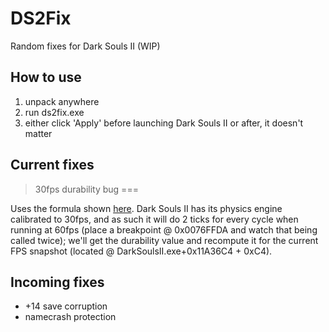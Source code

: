 # DS2Fix

Random fixes for Dark Souls II (WIP)

## How to use

1. unpack anywhere
2. run ds2fix.exe
3. either click 'Apply' before launching Dark Souls II or after, it doesn't matter

## Current fixes

>30fps durability bug
===

Uses the formula shown [here](http://www.reddit.com/r/DarkSouls2/comments/2v87oz/durability_bug_not_solved_in_ps4xbox_one_version/cofw417). Dark Souls II has its physics engine calibrated to 30fps, and as such it will do 2 ticks for every cycle when running at 60fps (place a breakpoint @ 0x0076FFDA and watch that being called twice); we'll get the durability value and recompute it for the current FPS snapshot (located @ DarkSoulsII.exe+0x11A36C4 + 0xC4).

## Incoming fixes

* +14 save corruption
* namecrash protection
